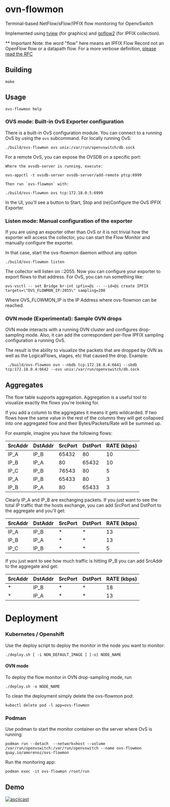 # ovn-flowmon
Terminal-based NetFlow/sFlow/IPFIX flow monitoring for OpenvSwitch

Implemented using [tview](https://github.com/rivo/tview) (for graphics) and [goflow2](https://github.com/netsampler/goflow2) (for IPFIX collection).

** Important Note: the word "flow" here means an IPFIX Flow Record not an OpenFlow flow or a datapath flow. For a more verbose definition, [please read the RFC](https://datatracker.ietf.org/doc/html/rfc7011#section-2)


## Building

    make

## Usage

    ovs-flowmon help

### OVS mode: Built-in OvS Exporter configuration
There is a built-in OvS configuration module. You can connect to a running OvS by using the `ovs` subcommand.
For locally running OvS:

    ./build/ovs-flowmon ovs unix:/var/run/openvswitch/db.sock

For a remote OvS, you can expose the OVSDB on a specific port:

    Where the ovsdb-server is running, execute:

    ovs-appctl -t ovsdb-server ovsdb-server/add-remote ptcp:6999

    Then run `ovs-flowmon` with:

    ./build/ovs-flowmon ovs tcp:172.18.0.5:6999

In the UI, you'll see a button to Start, Stop and (re)Configure the OvS IPFIX Exporter.

### Listen mode: Manual configuration of the exporter
If you are using an exporter other than OvS or it is not trivial how the exporter will access the collector, you can start the Flow Monitor and manually configure the exporter.

In that case, start the ovs-flowmon daemon without any option

    ./build/ovs-flowmon listen

The collector will listen on ::2055. Now you can configure your exporter to export flows to that address. For OvS, you can run something like:

    ovs-vsctl -- set Bridge br-int ipfix=@i -- --id=@i create IPFIX targets=\"OVS_FLOWMON_IP:2055\" sampling=200

Where OVS_FLOWMON_IP is the IP Address where ovs-flowmon can be reached.


### OVN mode (Experimental): Sample OVN drops
OVN mode interacts with a running OVN cluster and configures drop-sampling mode. Also, it can add the correspondent per-flow IPFIX sampling configuration a running OvS.

The result is the ability to visualize the packets that are dropped by OVN as well as the LogicalFlows, stages, etc that caused the drop.
Example:

     ./build/ovs-flowmon ovn --nbdb tcp:172.18.0.4:6641 --sbdb  tcp:172.18.0.4:6642 --ovs unix:/var/run/openvswitch/db.sock


## Aggregates
The flow table supports aggregation. Aggregation is a useful tool to visualize exactly the flows you're looking for.

If you add a column to the aggregates it means it gets wildcarded. If two flows have the same value in the rest of the columns they will get collapsed into one aggregated flow and their Bytes/Packets/Rate will be summed up.

For example, imagine you have the following flows:

| SrcAddr|  DstAddr|  SrcPort| DstPort| RATE (kbps)|
|--------|---------|---------|--------|------------|
|  IP_A  |  IP_B   |   65432 |  80    |      10    |
|  IP_B  |  IP_A   |   80    |  65432 |      10    |
|  IP_C  |  IP_B   |   76543 |  80    |      5     |
|  IP_A  |  IP_B   |   65433 |  80    |      3     |
|  IP_B  |  IP_A   |   80    |  65433 |      3     |



Clearly IP_A and IP_B are exchanging packets. If you just want to see the total IP traffic that the hosts exchange, you can add SrcPort and DstPort to the aggregate and you'll get:

| SrcAddr|  DstAddr|  SrcPort| DstPort| RATE (kbps)|
|--------|---------|---------|--------|------------|
|  IP_A  |  IP_B   |   *     |  *     |      13    |
|  IP_B  |  IP_A   |   *     |  *     |      13    |
|  IP_C  |  IP_B   |   *     |  *     |      5     |



If you just want to see how much traffic is hitting IP_B you can add SrcAddr to the aggregate and get:

| SrcAddr|  DstAddr|  SrcPort| DstPort| RATE (kbps)|
|--------|---------|---------|--------|------------|
|  *     |  IP_B   |   *     |  *     |      18    |
|  *     |  IP_A   |   *     |  *     |      13    |


# Deployment

### Kubernetes / Openshift

Use the deploy script to deploy the monitor in the node you want to monitor:

    ./deploy.sh [ -i NON_DEFAULT_IMAGE ] [-o] NODE_NAME

#### OVN mode

To deploy the flow monitor in OVN drop-sampling mode, run

    ./deploy.sh -o NODE_NAME


To clean the deployment simply delete the ovs-flowmon pod:

    kubectl delete pod -l app=ovs-flowmon


### Podman

Use podman to start the monitor container on the server where OvS is running:

    podman run --detach  --network=host --volume /var/run/openvswitch:/var/run/openvswitch --name ovs-flowmon quay.io/amorenoz/ovs-flowmon

Run the monitoring app:

    podman exec -it ovs-flowmon /root/run


## Demo
[![asciicast](https://asciinema.org/a/440615.svg)](https://asciinema.org/a/440615)
